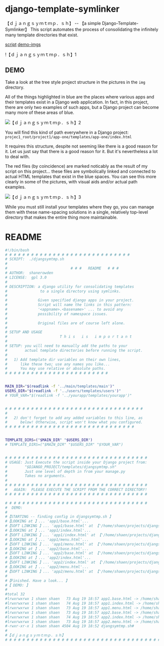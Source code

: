 # django-template-symlinker
【﻿ｄｊａｎｇｓｙｍｔｍｐ．ｓｈ】 --  【﻿a simple Django-Template-Symlinker】
This script automates the process of consolidating the infinitely many template directories that exist.

[script](https://github.com/shanerowden/django-template-symlinker/blob/master/project/templates/djangsymtmp.sh)
[demo-imgs](https://github.com/shanerowden/django-template-symlinker/tree/master/imgs)


!【﻿ｄｊａｎｇｓｙｍｔｍｐ．ｓｈ】1[](https://github.com/shanerowden/django-template-symlinker/blob/master/imgs/djangsymtmp.sh-visual00.png)

## DEMO
Take a look at the tree style project structure in the pictures in the `img` directory.

All of the things highlighted in blue are the places where various apps and their templates exist in a Django web application. In fact, in this project, there are only two examples of such apps, but a Django project can become many more of these areas of blue.

![【﻿ｄｊａｎｇｓｙｍｔｍｐ．ｓｈ】2](https://github.com/shanerowden/django-template-symlinker/blob/master/imgs/djangsymtmp.sh-visual11.png)

You will find this kind of path everywhere in a Django project:
`projec1_root/project1/app-one/templates/app-one/index.html`

It requires this structure, despite not seeming like there is a good reason for it. 
Let us just say that there is a good reason for it. But it's nevertheless a lot to deal with.

The red files (by coincidence) are marked noticably as the result of my script on this project... 
these files are symbolically linked and connected to actual HTML templates that exist in the blue spaces. 
You can see this more clearly in some of the pictures, with visual aids and/or actual path examples.

![ 【﻿ｄｊａｎｇｓｙｍｔｍｐ．ｓｈ】3](https://github.com/shanerowden/django-template-symlinker/blob/master/imgs/djangsymtmp.sh-visual1.png)

While you must still install your templates where they go, you can manage them with these name-spacing solutions in a single, relatively top-level directory that makes the entire thing more maintainable.

# README
```bash
#!/bin/bash
# # # # # # # # # # # # # # # # # # # # # # # # # # # # #
# SCRIPT:  ./djangsymtmp.sh
#
#                             # # #   README   # # #
# AUTHOR:  shanerowden
# LICENSE:  gpl 3.0
#
# DESCRIPTION: a django utility for consolidating templates
#               to a single directory using symlinks.
#
#              Given specified django apps in your project.
#              Script will name the links in this pattern:
#              '<appname>.<basename>' ... to avoid any
#              possibility of namespace issues.
#
#              Original files are of course left alone.
#
# SETUP AND USAGE
#                        T h i s   i s   i m p o r t a n t
#
# SETUP: you will need to manually add the paths to your
#        actual template directories before running the script.
#
#   1) Add template dir variables on their own lines,
#      like these two; use any names you like...
#      You may use relative or absolute paths.
# # # # # # # # # # # # # # # # # # # # # # # #


MAIN_DIR="$(readlink -f '../main/templates/main')"
USERS_DIR="$(readlink -f '../users/templates/users')"
# YOUR_VAR="$(readlink -f '../yourapp/templates/yourapp')"


# # # # # # # # # # # # # # # # # # # # # # # # # # # # # # # #
#
#   2) don't forget to add any added variables to this line, as
#      below! Otherwise, script won't know what you configured.
# # # # # # # # # # # # # # # # # # # # # # # # # # # # # #


TEMPLATE_DIRS=("$MAIN_DIR" "$USERS_DIR")
# TEMPLATE_DIRS=("$MAIN_DIR" "$USERS_DIR" "$YOUR_VAR")


# # # # # # # # # # # # # # # # # # # # # # # # # # # # # # # # #
# USAGE: Just Execute the script inside your Django project from:
#        "$DJANGO_PROJECT/templates/djangsymtmp.sh"
#        Just one level of depth in from your manage.py
#        Takes no arguments.
#
# # # # # # # # # # # # # # # # # # # # # # # # # # # # # # # # #
#   AGAIN:  PLEASE EXECUTE THE SCRIPT FROM THE CORRECT DIRECTORY!
# # # # # # # # # # # # # # # # # # # # # # # # # # # # # # # # #

# # # # # # # # # # # # # # # # # # # # # # # # # # # # # # # # #
#  DEMO:
#
#【﻿STARTING -- finding config in djangsymtmp.sh 】
#【﻿LOOKING at 】... 'app1/base.html'...
#【﻿SOFT LINKING 】... 'app1/base.html' at 【﻿'/home/shaen/projects/djangsymtmp.sh/project/templates/app1.base.html' 】
#【﻿LOOKING at 】... 'app1/index.html'...
#【﻿SOFT LINKING 】... 'app1/index.html' at 【﻿'/home/shaen/projects/djangsymtmp.sh/project/templates/app1.index.html' 】
#【﻿LOOKING at 】... 'app1/menu.html'...
#【﻿SOFT LINKING 】... 'app1/menu.html' at 【﻿'/home/shaen/projects/djangsymtmp.sh/project/templates/app1.menu.html' 】
#【﻿LOOKING at 】... 'app2/base.html'...
#【﻿SOFT LINKING 】... 'app2/base.html' at 【﻿'/home/shaen/projects/djangsymtmp.sh/project/templates/app2.base.html' 】
#【﻿LOOKING at 】... 'app2/index.html'...
#【﻿SOFT LINKING 】... 'app2/index.html' at 【﻿'/home/shaen/projects/djangsymtmp.sh/project/templates/app2.index.html' 】
#【﻿LOOKING at 】... 'app2/menu.html'...
#【﻿SOFT LINKING 】... 'app2/menu.html' at 【﻿'/home/shaen/projects/djangsymtmp.sh/project/templates/app2.menu.html' 】
#
#【﻿Finished. Have a look... 】
#【 DEMO: 】
#
#total 32
#lrwxrwxrwx 1 shaen shaen   73 Aug 19 18:57 app1.base.html -> /home/shaen/projects/djangsymtmp.sh/project/app1/templates/app1/base.html
#lrwxrwxrwx 1 shaen shaen   74 Aug 19 18:57 app1.index.html -> /home/shaen/projects/djangsymtmp.sh/project/app1/templates/app1/index.html
#lrwxrwxrwx 1 shaen shaen   73 Aug 19 18:57 app1.menu.html -> /home/shaen/projects/djangsymtmp.sh/project/app1/templates/app1/menu.html
#lrwxrwxrwx 1 shaen shaen   73 Aug 19 18:57 app2.base.html -> /home/shaen/projects/djangsymtmp.sh/project/app2/templates/app2/base.html
#lrwxrwxrwx 1 shaen shaen   74 Aug 19 18:57 app2.index.html -> /home/shaen/projects/djangsymtmp.sh/project/app2/templates/app2/index.html
#lrwxrwxrwx 1 shaen shaen   73 Aug 19 18:57 app2.menu.html -> /home/shaen/projects/djangsymtmp.sh/project/app2/templates/app2/menu.html
#-rwxr-xr-x 1 shaen shaen 4504 Aug 19 18:52 djangsymtmp.sh#
#
#【﻿ｄｊａｎｇｓｙｍｔｍｐ．ｓｈ】
# # # # # # # # # # # # # # # # # # # # # # # # # # # # # # # # # # # # # # # # # # # # # # # # # # # # # # # # # # # # # # # # # # # # # # # # # # # # # #
```
